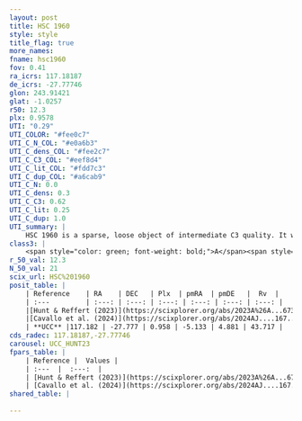 ```yaml
---
layout: post
title: HSC 1960
style: style
title_flag: true
more_names: 
fname: hsc1960
fov: 0.41
ra_icrs: 117.18187
de_icrs: -27.77746
glon: 243.91421
glat: -1.0257
r50: 12.3
plx: 0.9578
UTI: "0.29"
UTI_COLOR: "#fee0c7"
UTI_C_N_COL: "#e0a6b3"
UTI_C_dens_COL: "#fee2c7"
UTI_C_C3_COL: "#eef8d4"
UTI_C_lit_COL: "#fdd7c3"
UTI_C_dup_COL: "#a6cab9"
UTI_C_N: 0.0
UTI_C_dens: 0.3
UTI_C_C3: 0.62
UTI_C_lit: 0.25
UTI_C_dup: 1.0
UTI_summary: |
    HSC 1960 is a sparse, loose object of intermediate C3 quality. It was recently reported in the literature.<br><br><span style="color: #99180f; font-weight: bold;">Warning: </span>contains less than 25 stars with <i>P>0.5</i> estimated.
class3: |
    <span style="color: green; font-weight: bold;">A</span><span style="color: red; font-weight: bold;">C</span>
r_50_val: 12.3
N_50_val: 21
scix_url: HSC%201960
posit_table: |
    | Reference    | RA    | DEC   | Plx  | pmRA  | pmDE   |  Rv  |
    | :---         | :---: | :---: | :---: | :---: | :---: | :---: |
    |[Hunt & Reffert (2023)](https://scixplorer.org/abs/2023A%26A...673A.114H) | 117.083 | -27.73 | 0.947 | -5.17 | 4.866 | 47.656 |
    |[Cavallo et al. (2024)](https://scixplorer.org/abs/2024AJ....167...12C) | 117.172 | -27.866 | 0.947 | -- | -- | -- |
    | **UCC** |117.182 | -27.777 | 0.958 | -5.133 | 4.881 | 43.717 | 
cds_radec: 117.18187,-27.77746
carousel: UCC_HUNT23
fpars_table: |
    | Reference |  Values |
    | :---  |  :---:  |
    | [Hunt & Reffert (2023)](https://scixplorer.org/abs/2023A%26A...673A.114H) | `AV50=0.449, diffAV50=1.023, MOD50=10.065, logAge50=7.162` |
    | [Cavallo et al. (2024)](https://scixplorer.org/abs/2024AJ....167...12C) | `AV50=0.64, dMod50=10.57, logAge50=8.89, [Fe/H]50=0.23` |
shared_table: |
    
---
```

